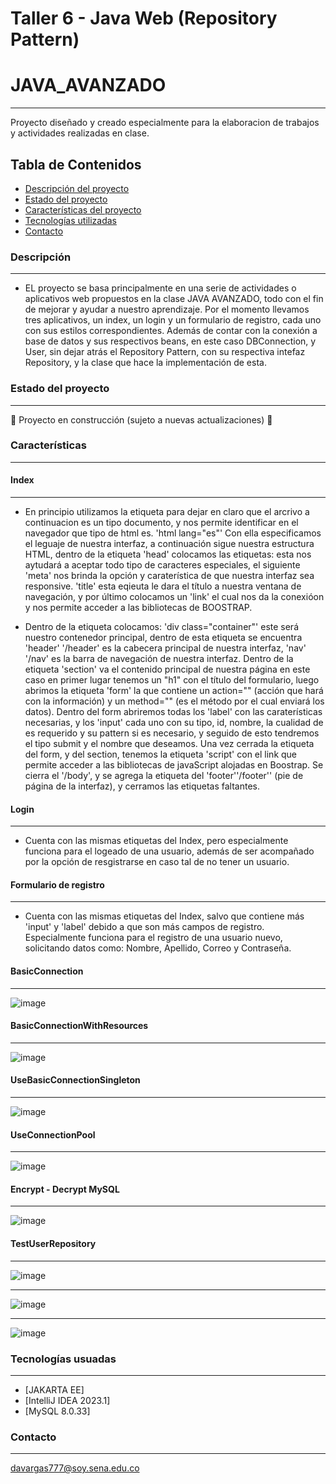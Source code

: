 # Taller 6 - Java Web (Repository Pattern)
# JAVA_AVANZADO
***
Proyecto diseñado y creado especialmente para la elaboracion de trabajos y actividades realizadas en clase.
## Tabla de Contenidos
* [Descripción del proyecto](#descripción-del-proyecto)
* [Estado del proyecto](#estado-del-proyecto)
* [Características del proyecto](Características-del-proyecto)
* [Tecnologías utilizadas](#tecnologías-utilizadas)
* [Contacto](#contacto)

### Descripción
***
* EL proyecto se basa principalmente en una serie de actividades o aplicativos web propuestos en la clase JAVA AVANZADO, todo con el fin de mejorar y ayudar a nuestro aprendizaje. Por el momento llevamos tres aplicativos, un index, un login y un formulario de registro, cada uno con sus estilos correspondientes. Además de contar con la conexión a base de datos y sus respectivos beans, en este caso DBConnection, y User, sin dejar atrás el Repository Pattern, con su respectiva intefaz Repository, y la clase que hace la implementación de esta.

### Estado del proyecto
***
:construction: Proyecto en construcción (sujeto a nuevas actualizaciones) :construction:

### Características
***
#### Index
***
* En principio utilizamos la etiqueta <!DOCTYPE html> para dejar en claro que el arcrivo a continuacion es un tipo documento, y nos permite identificar en el navegador que tipo de html es. 'html lang="es"' Con ella especificamos el leguaje de nuestra interfaz, a continuación sigue nuestra estructura HTML, dentro de la etiqueta 'head' colocamos las etiquetas: <meta charset> esta nos aytudará a aceptar todo tipo de caracteres especiales, el siguiente 'meta' nos brinda la opción y caraterística de que nuestra interfaz sea responsive. 'title' esta eqieuta le dara el título a nuestra ventana de navegación,  y por último colocamos un 'link' el cual nos da la conexióon y nos permite acceder a las bibliotecas de BOOSTRAP.
  
* Dentro de la etiqueta <body> colocamos:
'div class="container"' este será nuestro contenedor principal, dentro de esta etiqueta se encuentra 'header' '/header' es la cabecera principal de nuestra interfaz, 'nav' '/nav' es la barra de navegación de nuestra interfaz. Dentro de la etiqueta 'section' va el contenido principal de nuestra página en este caso en primer lugar tenemos un "h1" con el título del formulario, luego abrimos la etiqueta 'form' la que contiene un action="" (acción que hará con la información) y un method="" (es el método por el cual enviará los datos). Dentro del form abriremos todas los 'label' con las caraterísticas necesarias, y los 'input' cada uno con su tipo, id, nombre, la cualidad de es requerido y su pattern si es necesario, y seguido de esto tendremos el <bottom> tipo submit y el nombre que deseamos. Una vez cerrada la etiqueta del form, y del section, tenemos la etiqueta 'script' con el link que permite acceder a las bibliotecas de javaScript alojadas en Boostrap. Se cierra el '/body', y se agrega la etiqueta del 'footer''/footer'' (pie de página de la interfaz), y cerramos las etiquetas faltantes.

#### Login
***
* Cuenta con las mismas etiquetas del Index, pero especialmente funciona para el logeado de una usuario, además de ser acompañado por la opción de resgistrarse en caso tal de no tener un usuario.


#### Formulario de registro
***
* Cuenta con las mismas etiquetas del Index, salvo que contiene más 'input' y 'label' debido a que son más campos de registro. Especialmente funciona para el registro de una usuario nuevo, solicitando datos como: Nombre, Apellido, Correo y Contraseña.

#### BasicConnection
***
![image](https://user-images.githubusercontent.com/128272265/236643737-bd4205bb-d78a-4c94-85c6-5aa43546faec.png)

#### BasicConnectionWithResources
***
![image](https://user-images.githubusercontent.com/128272265/236643766-2f7dd7c7-40bc-4cd7-be7d-d9ac2ad1ed30.png)

#### UseBasicConnectionSingleton
***
![image](https://user-images.githubusercontent.com/128272265/236643796-afd830ba-7b26-45ad-95fd-3390b9ce2df6.png)

#### UseConnectionPool
***
![image](https://user-images.githubusercontent.com/128272265/236643851-7bdd8373-c995-4d44-8fc1-0937ade2b3e8.png)

#### Encrypt - Decrypt MySQL
***
  ![image](https://user-images.githubusercontent.com/128272265/236377952-9ffa7436-6f2d-440e-a727-7798f84fe514.png)

#### TestUserRepository
***
![image](https://github.com/DayanaVarg/Taller6-Java/assets/128272265/92b2eb23-34cd-4013-9b19-d36a74cd6e48)
***
![image](https://github.com/DayanaVarg/Taller6-Java/assets/128272265/af81ae48-4cb5-4f06-a845-ac6602fa626c)
***
![image](https://github.com/DayanaVarg/Taller6-Java/assets/128272265/cd157fb3-1cdf-4ffe-8e50-036338305e11)
  
### Tecnologías usuadas
***
* [JAKARTA EE]
* [IntelliJ IDEA 2023.1] 
* [MySQL 8.0.33]
  
### Contacto
***
davargas777@soy.sena.edu.co


